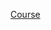 [Course](https://web.dio.me/course/conhecendo-collections-java/learning/5d45707d-5d71-4a52-aef0-89e4c73e5678?back=/track/coding-the-future-claro-java-spring-boot&tab=undefined&moduleId=undefined)